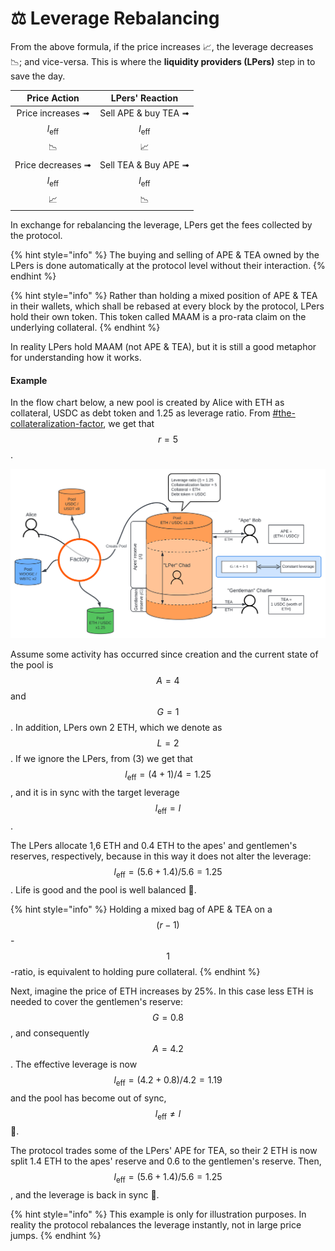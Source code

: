 # ⚖ Leverage Rebalancing

From the above formula, if the price increases 📈, the leverage decreases 📉; and vice-versa. This is where the **liquidity providers (LPers)** step in to save the day.

|             Price Action             |             LPers' Reaction             |
| :----------------------------------: | :-------------------------------------: |
| Price increases ➟ $$l_\text{eff}$$📉 | Sell APE & buy TEA ➟ $$l_\text{eff}$$📈 |
| Price decreases ➟ $$l_\text{eff}$$📈 | Sell TEA & Buy APE ➟ $$l_\text{eff}$$📉 |

In exchange for rebalancing the leverage, LPers get the fees collected by the protocol.

{% hint style="info" %}
The buying and selling of APE & TEA owned by the LPers is done automatically at the protocol level without their interaction.
{% endhint %}

{% hint style="info" %}
Rather than holding a mixed position of APE & TEA in their wallets, which shall be rebased at every block by the protocol, LPers hold their own token. This token called MAAM is a pro-rata claim on the underlying collateral.&#x20;
{% endhint %}

In reality LPers hold MAAM (not APE & TEA), but it is still a good metaphor for understanding how it works.

#### Example

In the flow chart below, a new pool is created by Alice with ETH as collateral, USDC as debt token and 1.25 as leverage ratio. From [#the-collateralization-factor](../protocol-intro.md#the-collateralization-factor "mention"), we get that $$r=5$$.

![Functional Flow Chart of SIR with 4 Pool Instances](<../../.gitbook/assets/SIR Protocol (2) (1).svg>)

Assume some activity has occurred since creation and the current state of the pool is $$A=4$$ and $$G=1$$. In addition, LPers own 2 ETH, which we denote as $$L=2$$. If we ignore the LPers, from (3) we get that $$l_\text{eff}=(4+1)/4=1.25$$, and it is in sync with the target leverage $$l_\text{eff}=l$$.

The LPers allocate 1,6 ETH and 0.4 ETH to the apes' and gentlemen's reserves, respectively, because in this way it does not alter the leverage:  $$l_\text{eff} = (5.6+1.4)/5.6=1.25$$. Life is good and the pool is well balanced 🥳.

{% hint style="info" %}
Holding a mixed bag of APE & TEA on a $$(r-1)$$-$$1$$-ratio, is equivalent to holding pure collateral.
{% endhint %}

Next, imagine the price of ETH increases by 25%. In this case less ETH is needed to cover the gentlemen's reserve: $$G=0.8$$, and consequently $$A=4.2$$. The effective leverage is now $$l_\text{eff}=(4.2+0.8)/4.2=1.19$$ and the pool has become out of sync, $$l_\text{eff}\neq l$$ 🙁.

The protocol trades some of the LPers' APE for TEA, so their 2 ETH is now split 1.4 ETH to the apes' reserve and 0.6 to the gentlemen's reserve. Then, $$l_\text{eff} = (5.6+1.4)/5.6=1.25$$, and the leverage is back in sync 🥳.

{% hint style="info" %}
This example is only for illustration purposes. In reality the protocol rebalances the leverage instantly, not in large price jumps.
{% endhint %}



